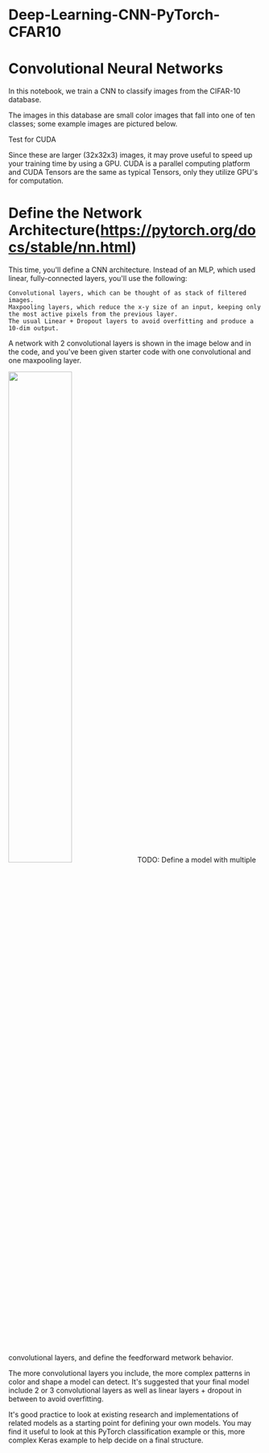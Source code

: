 # Deep-Learning-CNN-PyTorch-CFAR10


# Convolutional Neural Networks

In this notebook, we train a CNN to classify images from the CIFAR-10 database.

The images in this database are small color images that fall into one of ten classes; some example images are pictured below.

Test for CUDA

Since these are larger (32x32x3) images, it may prove useful to speed up your training time by using a GPU. CUDA is a parallel computing platform and CUDA Tensors are the same as typical Tensors, only they utilize GPU's for computation.


# Define the Network Architecture(https://pytorch.org/docs/stable/nn.html)

This time, you'll define a CNN architecture. Instead of an MLP, which used linear, fully-connected layers, you'll use the following:

    Convolutional layers, which can be thought of as stack of filtered images.
    Maxpooling layers, which reduce the x-y size of an input, keeping only the most active pixels from the previous layer.
    The usual Linear + Dropout layers to avoid overfitting and produce a 10-dim output.

A network with 2 convolutional layers is shown in the image below and in the code, and you've been given starter code with one convolutional and one maxpooling layer.

<img src='notebook_ims/2_layer_conv.png' height=50% width=50% />
TODO: Define a model with multiple convolutional layers, and define the feedforward metwork behavior.

The more convolutional layers you include, the more complex patterns in color and shape a model can detect. It's suggested that your final model include 2 or 3 convolutional layers as well as linear layers + dropout in between to avoid overfitting.

It's good practice to look at existing research and implementations of related models as a starting point for defining your own models. You may find it useful to look at this PyTorch classification example or this, more complex Keras example to help decide on a final structure.
